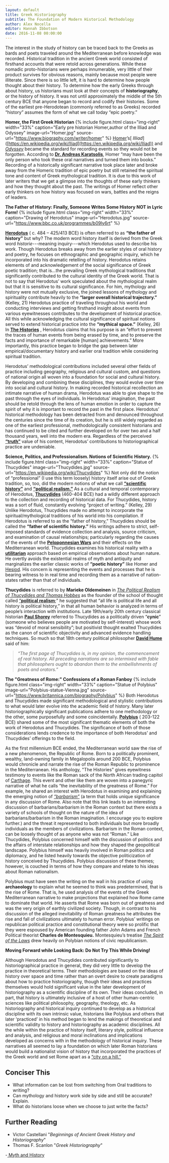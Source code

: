 ```yaml
---
layout: default
title: Greek Historiography
subtitle: The Foundation of Modern Historical Methodology
author: Alex Nocella
editor: Hannah Ibbotson
date: 2016-11-08 00:00:00
---
```

The interest in the study of history can be traced back to the Greeks as bards and poets traveled around the Mediterranean before knowledge was recorded.  Historical tradition in the ancient Greek world consisted of firsthand accounts that were retold across generations. While these nomadic proto-historians were perhaps innumerable, very little of their product survives for obvious reasons, mainly because most people were illiterate. Since there is so little left, it is hard to determine how people thought about their history. To determine how the early Greeks through about history, us historians must look at their concepts of **historiography**, or the history of history. It was not until approximately the middle of the 5th century BCE that anyone began to record and codify their histories. Some of the earliest pre-Herodotean (commonly referred to as Greeks) recorded “history” assumes the form of what we call today “epic poetry.”

**Homer, the First Greek Historian**
{% include figure.html
  class="img-right"
  width="33%"
  caption="Early pre historian Homer,author of the Illiad and Odyssey"
  image-url="Homer.jpg"
  source-url="https://www.biography.com/writer/homer"
%}
[Homer]([https://en.wikipedia.org/wiki/Homer](https://en.wikipedia.org/wiki/Homer))’s[ _Illiad_]([https://en.wikipedia.org/wiki/Iliad](https://en.wikipedia.org/wiki/Iliad)) and [_Odyssey_]([https://en.wikipedia.org/wiki/Odyssey](https://en.wikipedia.org/wiki/Odyssey)) became the standard for recording events so they would not be forgotten. According to [**Dr. Andreas Karatsolis**](http://cmsw.mit.edu/profile/andreas-karatsolis), Homer “may have been the only person who took these oral narratives and turned them into books.” Recording of a historically significant narrative took place later and broke away from the Homeric tradition of epic poetry but still retained the spiritual tone and content of Greek mythological tradition. It is due to this work of later writers that we get a glimpse into the thoughts of these early thinkers and how they thought about the past. The writings of Homer reflect other early thinkers on how history was focused on wars, battles and the reigns of leaders.


**The Father of History: Finally, Someone Writes Some History NOT in Lyric Form!**
{% include figure.html
  class="img-right"
  width="33%"
  caption="Drawing of Herodotus"
  image-url="Herodotus.jpg"
  source-url="https://www.bbc.co.uk/programmes/b09ly6rt"
%}

[**Herodotus**](http://www.ancient.eu/herodotus/) ( c. 484 – 425/413 BCE) is often referred to as **“the father of history”** but why? The modern word history itself is derived from the Greek word _historie_---meaning inquiry---which Herodotus used to describe his work. Though Herodotus breaks away from the earlier styles of oral history and poetry, he focuses on ethnographic and geographic inquiry, which he incorporated into his dramatic retelling of history. Herodotus retains elements of and acknowledgement of the social significance of Greek poetic tradition; that is...the prevailing Greek mythological traditions that significantly contributed to the cultural identity of the Greek world. That is not to say that Herodotus’ work speculated about the mythological realm but that it is sensitive to its cultural significance. For him, mythology and history were not mutually exclusive, the joined lessons of mythology and spirituality contribute heavily to the **“larger overall historical trajectory.”** (Kelley, 21) Herodotus practice of traveling throughout his world and conducting interviews and getting firsthand insight about events from various eyewitnesses contributes to the development of historical practice. All this while acknowledging the cultural significance of spiritual notions served to extend historical practice into the **“mythical space.”** (Kelley, 26) In [**The Histories**](http://www.sacred-texts.com/cla/hh/) , Herodotus claims that his purpose is an “effort to prevent the traces of human events from being erased by time, and to preserve the facts and importance of remarkable [human] achievements.” More importantly, this practice began to bridge the gap between later empirical/documentary history and earlier oral tradition while considering spiritual tradition.

Herodotus’ methodological contributions included several other fields of practice including geography, religious and cultural custom, and questions of national origin all woven into a foundation for social and cultural history. By developing and combining these disciplines, they would evolve over time into social and cultural history. In making recorded historical recollection an intimate narrative of human drama, Herodotus was able to give shape to the past through the eyes of individuals. In Herodotus’ imagination, the past should be retold through the lens of human emotion in order to capture the spirit of why it is important to record the past in the first place. Herodotus’ historical methodology has been detracted from and denounced throughout the centuries since the time of its creation, but he is still widely regarded as one of the earliest professional, methodologically consistent historians and has continued to be cited and further developed on for over two and a half thousand years, well into the modern era. Regardless of the perceived [**“truth”**](https://unm-historiography.github.io/491-fall2016/essays/historical-truth.html) value of his content, Herodotus’ contributions to historiographical practice are undeniable.

**Science, Politics, and Professionalism. Notions of Scientific History.**
{% include figure.html
  class="img-right"
  width="33%"
  caption="Statue of Thucydides"
  image-url="Thucydides.jpg"
  source-url="https://en.wikipedia.org/wiki/Thucydides"
%}
Not only did the notion of “professional” (I use this term loosely) history itself arise out of Greek tradition, so, too, did the modern notions of what we call [**“scientific history”**](https://unm-historiography.github.io/491-fall2016/essays/scientific-history.html) and [**“political realism.”**](http://www.iep.utm.edu/polreal/) As a cultural and temporal contemporary of Herodotus, [**Thucydides**](https://www.britannica.com/biography/Thucydides-Greek-historian) (460-404 BCE) had a wildly different approach to the collection and recording of historical data. For Thucydides, history was a sort of fluid, constantly evolving “project of writing.” (Kelley, 29) Unlike Herodotus, Thucydides made no attempt to incorporate the spiritual/mythological traditions of his world into his compilation. If Herodotus is referred to as the “father of history,” Thucydides should be called the **“father of scientific history.”** His writings adhere to strict, self-imposed standards of evidence collection and analysis, source criticism, and examination of causal relationships; particularly regarding the causes of the events of the [**Peloponnesian Wars**](https://www.britannica.com/event/Peloponnesian-War) and their effects on the Mediterranean world. Thucydides examines his historical reality with a [**utilitarian**]( [https://rationalwiki.org/wiki/Utilitarianism](https://rationalwiki.org/wiki/Utilitarianism)) approach based on empirical observations about human nature. He overtly avoids the existential realms of myth and antiquity and marginalizes the earlier classic works of **“poetic history”** like Homer and [Hesiod](https://www.britannica.com/biography/Hesiod). His concern is representing the events and processes that he is bearing witness to in real time and recording them as a narrative of nation-states rather than that of individuals.

**Thucydides** is referred to by **Marieke Oldemeinen** in [_The Political Realism of Thucydides and Thomas Hobbes_](http://www.e-ir.info/2010/02/15/the-political-realism-of-thucydides-and-thomas-hobbes/) as the founder of the school of thought called [“**political realism**]([https://www.mtholyoke.edu/acad/intrel/pol116/realism.htm](https://www.mtholyoke.edu/acad/intrel/pol116/realism.htm));” he suggested that “all life is political life and all history is political history,” in that all human behavior is analyzed in terms of people’s interaction with institutions. Late 19th/early 20th century classical historian [**Paul Shorey**](https://www.britannica.com/biography/Paul-Shorey) referred to Thucydides as a politically driven “**cynic**” (someone who believes people are motivated by self-interest) whose work was “devoid of moral sensibility”; but positivist thought exalted Thucydides as the canon of scientific objectivity and advanced evidence handling techniques. So much so that 18th century political philosopher [**David Hume**](http://www.iep.utm.edu/hume/) said of him:
>*“The first page of Thucydides is, in my opinion, the commencement of
> real history. All preceding narrations are so intermixed with fable
> that philosophers ought to abandon them to the embellishments of poets
> and orators.”*

**The "Greatness of Rome:" Confessions of a Roman Fanboy**
{% include figure.html
  class="img-right"
  width="33%"
  caption="Statue of Polybius"
  image-url="Polybius-statue-Vienna.jpg"
  source-url="https://www.britannica.com/biography/Polybius"
%}
Both Herodotus and Thucydides made significant methodological and stylistic contributions to what would later evolve into the academic field of history. Many later historiographically significant publications adhere to one methodology or the other, some purposefully and some coincidentally. [**Polybius**](http://www.humanistictexts.org/polybius.htm) ( 203-122 BCE) shared some of the most significant thematic elements of both the work of Herodotus and Thucydides. The significance of both of those considerations lends credence to the importance of both Herodotus’ and Thucydides’ offerings to the field.

As the first millennium BCE ended, the Mediterranean world saw the rise of a new phenomenon, the Republic of Rome. Born to a politically prominent, wealthy, land-owning family in Megalopolis around 200 BCE, Polybius would chronicle and narrate the rise of the Roman Republic to prominence in the Mediterranean. His anthology, "The Histories" gives eyewitness testimony to events like the Roman sack of the North African trading capitol of [Carthage](http://www.roman-empire.net/republic/carthage.html). This event and other like them are woven into a panegyric narrative of what he calls “the inevitability of the greatness of Rome.” For example, he shared an interest with Herodotus in examining and explaining the emerging notion of [_“barbarism”_](http://www.livescience.com/45297-barbarians.html) (a term that holds unique significance in any discussion of Rome. Also note that this link leads to an interesting discussion of barbarians/barbarism in the Roman context but there exists a variety of schools of thought on the nature of the idea of barbarians/barbarism in the Roman imagination. I encourage you to explore further.) and the threat it represented to both individuals but more broadly individuals as the members of civilizations. Barbarism in the Roman context, can be loosely thought of as anyone who was not “Roman.” Like Thucydides, Polybius concerned himself with the discussion of politics and the affairs of interstate relationships and how they shaped the geopolitical landscape. Polybius himself was heavily involved in Roman politics and diplomacy, and he listed heavily towards the objective politicization of history conceived by Thucydides. Polybius discussion of these themes; however, is couched in terms of how they compare and relate to his ideas about Roman nationalism.

Polybius must have seen the writing on the wall in his practice of using **archaeology** to explain what he seemed to think was predetermined, that is the rise of Rome. That is, he used analysis of the events of the Greek Mediterranean narrative to make projections that explained how Rome came to dominate that world. He asserts that Rome was born out of greatness and was the very origin of earthly civilized society. Though, in contrast to his discussion of the alleged inevitability of Roman greatness he attributes the rise and fall of civilizations ultimately to human error. Polybius’ writings on republican political practice and constitutional theory were so prolific that they were espoused by American founding father John Adams and French Political theorist **Charles de Montesquieu.** Montesquieu’s treatise [_The Spirit of the Laws_](https://chnm.gmu.edu/revolution/d/274/) drew heavily on Polybian notions of civic republicanism.

**Moving Forward while Looking Back: Do Not Try This While Driving!**

Although Herodotus and Thucydides contributed significantly to historiographical practice in general, they did very little to develop the practice in theoretical terms. Their methodologies are based on the ideas of history over space and time rather than an overt desire to create paradigms about how to practice historiography, though their ideas and practices themselves would hold significant value in the later development of historiography as a scientific discipline of its own. Their ideas concluded, in part, that history is ultimately inclusive of a host of other human-centric sciences like political philosophy, geography, theology, etc. As historiography and historical inquiry continued to develop as a historical discipline with its own intrinsic value, historians like Polybius and others that later ‘practiced’ in his method began to lend the makings of theoretical and scientific validity to history and historiography as academic disciplines. All the while within the practice of history itself, literary style, political influence and analysis, and religious and moral inclinations and implications developed as concerns with in the methodology of historical inquiry. These narratives all seemed to lay a foundation on which later Roman historians would build a nationalist vision of history that incorporated the practices of the Greek world and set Rome apart as a [“city on a hill.”](http://www.ushistory.org/us/3c.asp)


## Conciser This 

 - What information can be lost from switching from Oral traditions to writing?
 - Can mythology and history work side by side and still be accurate? Explain.
 - What do historians loose when we choose to just write the facts?

## Further Reading
- Victor Castellani "_Beginnings of Ancient Greek History and Historiography_" 
- Thomas F. Scanlon "_Greek Historiography_"

-[ Myth and History ](https://unm-historiography.github.io/intro-guide/essays/antiquity/myth-and-history)
